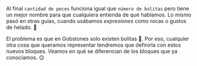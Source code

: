 Al final `cantidad de peces` funciona igual que `número de bolitas` pero tiene un mejor nombre para que cualquiera entienda de qué hablamos. Lo mismo pasó en otras guías, cuando usábamos _expresiones_ como rocas o gustos de helado. :icecream:

El problema es que en Gobstones solo existen bolitas :8ball:. Por eso, cualquier otra cosa que queramos representar tendremos que definirla con estos nuevos bloques. Veamos en qué se diferencian de los bloques que ya conocíamos. :wink:
